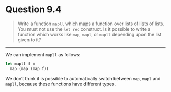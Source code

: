 # Question 9.4

> Write a function `mapll` which maps a function over lists of lists of lists.
> You must not use the `let rec` construct.
> Is it possible to write a function which works like `map`, `mapl`, or `mapll` depending upon the list given to it?

---

We can implement `mapll` as follows:
```ocaml
let mapll f =
  map (map (map f))
```

We don’t think it is possible to automatically switch between `map`, `mapl` and `mapll`, because these functions have different types.
